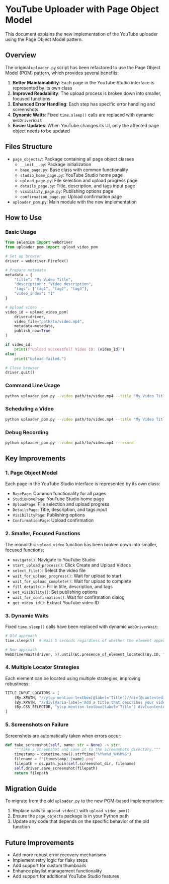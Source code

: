 # YouTube Uploader with Page Object Model

This document explains the new implementation of the YouTube uploader using the Page Object Model pattern.

## Overview

The original `uploader.py` script has been refactored to use the Page Object Model (POM) pattern, which provides several benefits:

1. **Better Maintainability**: Each page in the YouTube Studio interface is represented by its own class
2. **Improved Readability**: The upload process is broken down into smaller, focused functions
3. **Enhanced Error Handling**: Each step has specific error handling and screenshots
4. **Dynamic Waits**: Fixed `time.sleep()` calls are replaced with dynamic `WebDriverWait`
5. **Easier Updates**: When YouTube changes its UI, only the affected page object needs to be updated

## Files Structure

- `page_objects/`: Package containing all page object classes
  - `__init__.py`: Package initialization
  - `base_page.py`: Base class with common functionality
  - `studio_home_page.py`: YouTube Studio home page
  - `upload_page.py`: File selection and upload progress page
  - `details_page.py`: Title, description, and tags input page
  - `visibility_page.py`: Publishing options page
  - `confirmation_page.py`: Upload confirmation page
- `uploader_pom.py`: Main module with the new implementation

## How to Use

### Basic Usage

```python
from selenium import webdriver
from uploader_pom import upload_video_pom

# Set up browser
driver = webdriver.Firefox()

# Prepare metadata
metadata = {
    "title": "My Video Title",
    "description": "Video description",
    "tags": ["tag1", "tag2", "tag3"],
    "video_index": "1"
}

# Upload video
video_id = upload_video_pom(
    driver=driver,
    video_file="path/to/video.mp4",
    metadata=metadata,
    publish_now=True
)

if video_id:
    print(f"Upload successful! Video ID: {video_id}")
else:
    print("Upload failed.")

# Close browser
driver.quit()
```

### Command Line Usage

```bash
python uploader_pom.py --video path/to/video.mp4 --title "My Video Title" --description "Video description" --tags "tag1,tag2,tag3"
```

### Scheduling a Video

```bash
python uploader_pom.py --video path/to/video.mp4 --title "My Video Title" --schedule --schedule-time "2023-12-31 12:00"
```

### Debug Recording

```bash
python uploader_pom.py --video path/to/video.mp4 --record
```

## Key Improvements

### 1. Page Object Model

Each page in the YouTube Studio interface is represented by its own class:

- `BasePage`: Common functionality for all pages
- `StudioHomePage`: YouTube Studio home page
- `UploadPage`: File selection and upload progress
- `DetailsPage`: Title, description, and tags input
- `VisibilityPage`: Publishing options
- `ConfirmationPage`: Upload confirmation

### 2. Smaller, Focused Functions

The monolithic `upload_video` function has been broken down into smaller, focused functions:

- `navigate()`: Navigate to YouTube Studio
- `start_upload_process()`: Click Create and Upload Videos
- `select_file()`: Select the video file
- `wait_for_upload_progress()`: Wait for upload to start
- `wait_for_upload_complete()`: Wait for upload to complete
- `fill_details()`: Fill in title, description, and tags
- `set_visibility()`: Set publishing options
- `wait_for_confirmation()`: Wait for confirmation dialog
- `get_video_id()`: Extract YouTube video ID

### 3. Dynamic Waits

Fixed `time.sleep()` calls have been replaced with dynamic `WebDriverWait`:

```python
# Old approach
time.sleep(5)  # Wait 5 seconds regardless of whether the element appears

# New approach
WebDriverWait(driver, 5).until(EC.presence_of_element_located((By.ID, "element-id")))
```

### 4. Multiple Locator Strategies

Each element can be located using multiple strategies, improving robustness:

```python
TITLE_INPUT_LOCATORS = [
    (By.XPATH, "//ytcp-mention-textbox[@label='Title']//div[@contenteditable='true']"),
    (By.XPATH, "//div[@aria-label='Add a title that describes your video']"),
    (By.CSS_SELECTOR, "ytcp-mention-textbox[label='Title'] div[contenteditable='true']")
]
```

### 5. Screenshots on Failure

Screenshots are automatically taken when errors occur:

```python
def take_screenshot(self, name: str = None) -> str:
    """Take a screenshot and save it to the screenshots directory."""
    timestamp = datetime.now().strftime("%Y%m%d_%H%M%S")
    filename = f"{timestamp}_{name}.png"
    filepath = os.path.join(self.screenshot_dir, filename)
    self.driver.save_screenshot(filepath)
    return filepath
```

## Migration Guide

To migrate from the old `uploader.py` to the new POM-based implementation:

1. Replace calls to `upload_video()` with `upload_video_pom()`
2. Ensure the `page_objects` package is in your Python path
3. Update any code that depends on the specific behavior of the old function

## Future Improvements

- Add more robust error recovery mechanisms
- Implement retry logic for flaky steps
- Add support for custom thumbnails
- Enhance playlist management functionality
- Add support for additional YouTube Studio features
